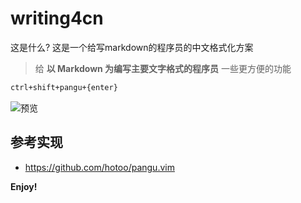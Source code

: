 # writing4cn 

这是什么? 这是一个给写markdown的程序员的中文格式化方案

> 给 **以 Markdown 为编写主要文字格式的程序员** 一些更方便的功能

```bash
ctrl+shift+pangu+{enter}
```

![预览](#)

## 参考实现

 - https://github.com/hotoo/pangu.vim

**Enjoy!**